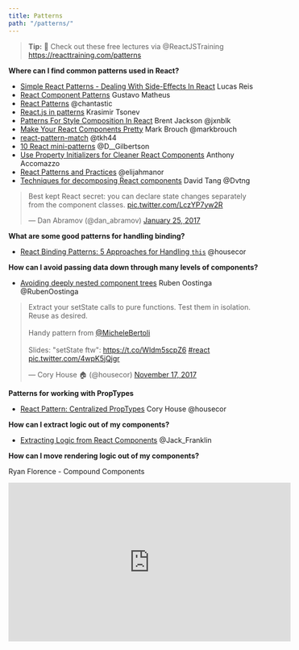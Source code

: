 ```yaml
---
title: Patterns
path: "/patterns/"
---
```


> **Tip:** 🤔 Check out these free lectures via @ReactJSTraining https://reacttraining.com/patterns 

**Where can I find common patterns used in React?**
* [Simple React Patterns - Dealing With Side-Effects In React](http://lucasmreis.github.io/blog/simple-react-patterns) Lucas Reis
* [React Component Patterns](https://medium.com/gitconnected/react-component-patterns-ab1f09be2c82) Gustavo Matheus
* [React Patterns](http://reactpatterns.com) @chantastic
* [React.js in patterns](http://krasimirtsonev.com/blog/article/react-js-in-design-patterns) Krasimir Tsonev
* [Patterns For Style Composition In React](http://jxnblk.com/writing/posts/patterns-for-style-composition-in-react) Brent Jackson @jxnblk
* [Make Your React Components Pretty](https://medium.com/walmartlabs/make-your-react-components-pretty-a1ae4ec0f56e#.ctwfvx379) Mark Brouch @markbrouch
* [react-pattern-match](https://twitter.com/tkh44/status/827605381337735168/photo/1) @tkh44
* [10 React mini-patterns](https://hackernoon.com/10-react-mini-patterns-c1da92f068c5#.nz1zzh6qf) @D__Gilbertson
* [Use Property Initializers for Cleaner React Components](https://www.fullstackreact.com/articles/use-property-initializers-for-cleaner-react-components) Anthony Accomazzo
* [React Patterns and Practices](http://elijahmanor.com/talks/react-patterns-practices) @elijahmanor
* [Techniques for decomposing React components](https://medium.com/@Dvtng/techniques-for-decomposing-react-components-e8a1081ef5da) David Tang @Dvtng

<blockquote class="twitter-tweet" data-lang="en"><p lang="en" dir="ltr">Best kept React secret: you can declare state changes separately from the component classes. <a href="https://t.co/LczYP7yw2R">pic.twitter.com/LczYP7yw2R</a></p>&mdash; Dan Abramov (@dan_abramov) <a href="https://twitter.com/dan_abramov/status/824308413559668744?ref_src=twsrc%5Etfw">January 25, 2017</a></blockquote>
<script async src="https://platform.twitter.com/widgets.js" charset="utf-8"></script>



**What are some good patterns for handling binding?**
* [React Binding Patterns: 5 Approaches for Handling `this`](https://medium.freecodecamp.com/react-binding-patterns-5-approaches-for-handling-this-92c651b5af56) @housecor


**How can I avoid passing data down through many levels of components?**

* [Avoiding deeply nested component trees](https://medium.com/@RubenOostinga/avoiding-deeply-nested-component-trees-973edb632991) Ruben Oostinga @RubenOostinga


<blockquote class="twitter-tweet" data-lang="en"><p lang="en" dir="ltr">Extract your setState calls to pure functions. Test them in isolation. Reuse as desired.<br><br>Handy pattern from <a href="https://twitter.com/MicheleBertoli?ref_src=twsrc%5Etfw">@MicheleBertoli</a><br><br>Slides: &quot;setState ftw&quot;: <a href="https://t.co/Wldm5scpZ6">https://t.co/Wldm5scpZ6</a> <a href="https://twitter.com/hashtag/react?src=hash&amp;ref_src=twsrc%5Etfw">#react</a> <a href="https://t.co/4wpK5jQjgr">pic.twitter.com/4wpK5jQjgr</a></p>&mdash; Cory House 🏠 (@housecor) <a href="https://twitter.com/housecor/status/931530907747577856?ref_src=twsrc%5Etfw">November 17, 2017</a></blockquote>

**Patterns for working with PropTypes**
* [React Pattern: Centralized PropTypes](https://medium.freecodecamp.org/react-pattern-centralized-proptypes-f981ff672f3b) Cory House @housecor


**How can I extract logic out of my components?**
* [Extracting Logic from React Components](https://javascriptplayground.com/blog/2017/07/react-extracting-logic) @Jack_Franklin


**How can I move rendering logic out of my components?**

Ryan Florence - Compound Components

<iframe width="560" height="315" src="https://www.youtube.com/embed/hEGg-3pIHlE" frameborder="0" allowfullscreen></iframe>

